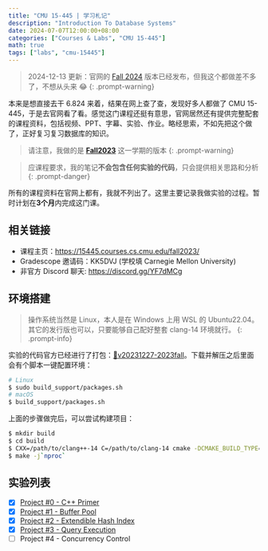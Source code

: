 ```yaml
---
title: "CMU 15-445 | 学习札记"
description: "Introduction To Database Systems"
date: 2024-07-07T12:00:00+08:00
categories: ["Courses & Labs", "CMU 15-445"]
math: true
tags: ["labs", "cmu-15445"]
---
```


> 2024-12-13 更新：官网的 [Fall 2024](https://15445.courses.cs.cmu.edu/fall2024/) 版本已经发布，但我这个都做差不多了，不想从头来 😂
{: .prompt-warning}

本来是想直接去干 6.824 来着，结果在网上查了查，发现好多人都做了 CMU 15-445，于是去官网看了看。感觉这门课程还挺有意思，官网居然还有提供完整配套的课程资料，包括视频、PPT、字幕、实验、作业。略经思索，不如先把这个做了，正好复习复习数据库的知识。

> 请注意，我做的是 [**Fall2023**](https://15445.courses.cs.cmu.edu/fall2023/) 这一学期的版本
{: .prompt-warning}

> 应课程要求，我的笔记**不会包含任何实验的代码**，只会提供相关思路和分析
{: .prompt-danger}

所有的课程资料在官网上都有，我就不列出了。这里主要记录我做实验的过程。暂时计划在**3个月**内完成这门课。

## 相关链接

- 课程主页：<https://15445.courses.cs.cmu.edu/fall2023/>
- Gradescope 邀请码：KK5DVJ (学校填 Carnegie Mellon University)
- 非官方 Discord 聊天: <https://discord.gg/YF7dMCg>

## 环境搭建

> 操作系统当然是 Linux，本人是在 Windows 上用 WSL 的 Ubuntu22.04。其它的发行版也可以，只要能够自己配好整套 clang-14 环境就行。
{: .prompt-info}

实验的代码官方已经进行了打包：[:bookmark:v20231227-2023fall](https://github.com/cmu-db/bustub/releases/tag/v20231227-2023fall)。下载并解压之后里面会有个脚本一键配置环境：

```bash
# Linux
$ sudo build_support/packages.sh
# macOS
$ build_support/packages.sh
```

上面的步骤做完后，可以尝试构建项目：

```bash
$ mkdir build
$ cd build
$ CXX=/path/to/clang++-14 C=/path/to/clang-14 cmake -DCMAKE_BUILD_TYPE=Debug ..
$ make -j`nproc`
```

## 实验列表

- [x] [Project #0 - C++ Primer](/posts/cmu-15445-project0)
- [x] [Project #1 - Buffer Pool](/posts/cmu-15445-project1)
- [x] [Project #2 - Extendible Hash Index](/posts/cmu-15445-project2)
- [x] [Project #3 - Query Execution](/posts/cmu-15445-project3)
- [ ] Project #4 - Concurrency Control
